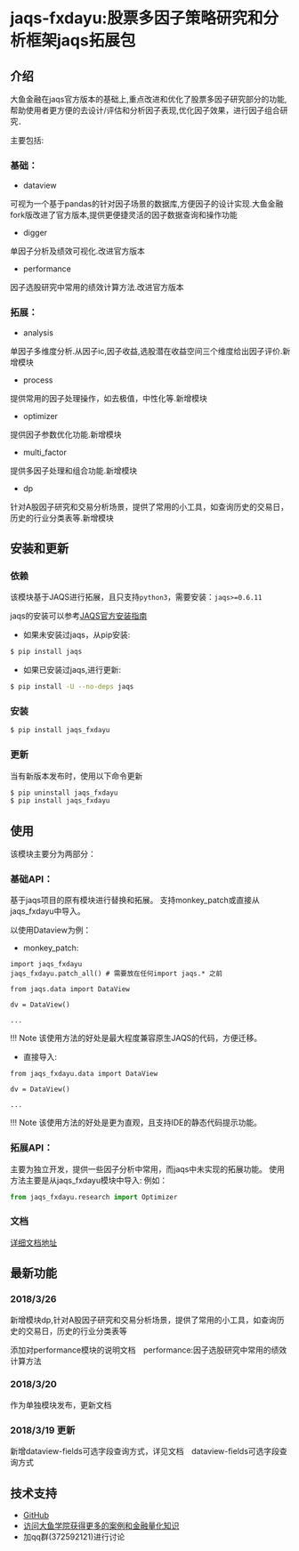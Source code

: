 # jaqs-fxdayu:股票多因子策略研究和分析框架jaqs拓展包

## 介绍

大鱼金融在jaqs官方版本的基础上,重点改进和优化了股票多因子研究部分的功能,帮助使用者更方便的去设计/评估和分析因子表现,优化因子效果，进行因子组合研究．

主要包括:

### 基础：
- dataview

可视为一个基于pandas的针对因子场景的数据库,方便因子的设计实现.大鱼金融fork版改进了官方版本,提供更便捷灵活的因子数据查询和操作功能

- digger

单因子分析及绩效可视化.改进官方版本

- performance

因子选股研究中常用的绩效计算方法.改进官方版本

### 拓展：
- analysis

单因子多维度分析.从因子ic,因子收益,选股潜在收益空间三个维度给出因子评价.新增模块

- process

提供常用的因子处理操作，如去极值，中性化等.新增模块

- optimizer

提供因子参数优化功能.新增模块

- multi_factor

提供多因子处理和组合功能.新增模块

- dp

针对A股因子研究和交易分析场景，提供了常用的小工具，如查询历史的交易日，历史的行业分类表等.新增模块



## 安装和更新
### 依赖
该模块基于JAQS进行拓展，且只支持`python3`，需要安装：`jaqs>=0.6.11`

jaqs的安装可以参考[JAQS官方安装指南](http://jaqs.readthedocs.io/zh_CN/latest/install.html)

- 如果未安装过jaqs，从pip安装:
```bash
$ pip install jaqs
```

- 如果已安装过jaqs,进行更新:
```bash
$ pip install -U --no-deps jaqs
```

### 安装
```bash
$ pip install jaqs_fxdayu
```

### 更新
当有新版本发布时，使用以下命令更新
```bash
$ pip uninstall jaqs_fxdayu
$ pip install jaqs_fxdayu
```

## 使用
该模块主要分为两部分：

### 基础API：
基于jaqs项目的原有模块进行替换和拓展。
支持monkey_patch或直接从jaqs_fxdayu中导入。

以使用Dataview为例：

- monkey_patch:
```
import jaqs_fxdayu
jaqs_fxdayu.patch_all() # 需要放在任何import jaqs.* 之前

from jaqs.data import DataView

dv = DataView()

...
```

!!! Note
    该使用方法的好处是最大程度兼容原生JAQS的代码，方便迁移。

- 直接导入:
```
from jaqs_fxdayu.data import DataView

dv = DataView()

...
```

!!! Note
    该使用方法的好处是更为直观，且支持IDE的静态代码提示功能。

### 拓展API：
主要为独立开发，提供一些因子分析中常用，而jaqs中未实现的拓展功能。
使用方法主要是从jaqs_fxdayu模块中导入:
例如：
```python
from jaqs_fxdayu.research import Optimizer
```


### 文档
[详细文档地址](http://jaqs-fxdayu.readthedocs.io/zh_CN/latest/)

## 最新功能
### 2018/3/26

新增模块dp,针对A股因子研究和交易分析场景，提供了常用的小工具，如查询历史的交易日，历史的行业分类表等

添加对performance模块的说明文档　performance:因子选股研究中常用的绩效计算方法


### 2018/3/20

作为单独模块发布，更新文档

### 2018/3/19 更新

新增dataview-fields可选字段查询方式，详见文档　dataview-fields可选字段查询方式

## 技术支持

- [GitHub](https://github.com/xingetouzi/jaqs-fxdayu/tree/master)
- [访问大鱼学院获得更多的案例和金融量化知识](http://www.fxdayu.com)
- 加qq群(372592121)进行讨论
